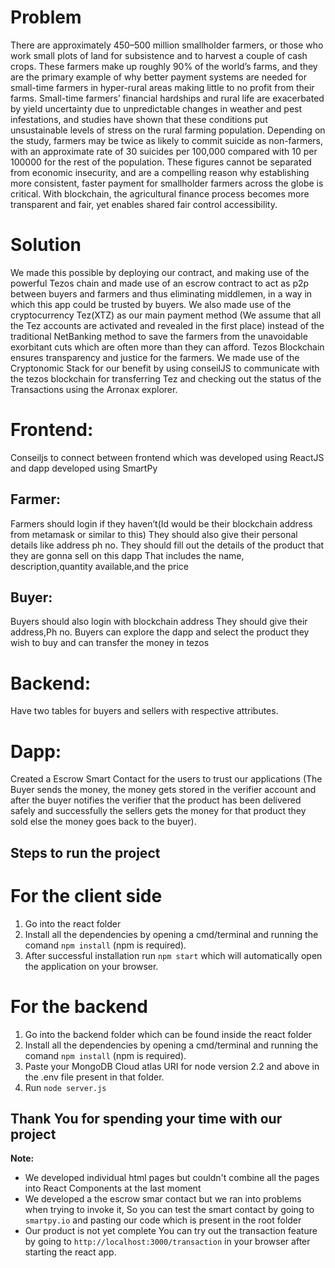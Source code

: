 # Problem

There are approximately 450–500 million smallholder farmers, or those who work small plots of land for subsistence and to harvest a couple of cash crops. These farmers make up roughly 90% of the world’s farms, and they are the primary example of why better payment systems are needed for small-time farmers in hyper-rural areas making little to no profit from their farms. Small-time farmers’ financial hardships and rural life are exacerbated by yield uncertainty due to unpredictable changes in weather and pest infestations, and studies have shown that these conditions put unsustainable levels of stress on the rural farming population. Depending on the study, farmers may be twice as likely to commit suicide as non-farmers, with an approximate rate of 30 suicides per 100,000 compared with 10 per 100000 for the rest of the population. These figures cannot be separated from economic insecurity, and are a compelling reason why establishing more consistent, faster payment for smallholder farmers across the globe is critical. With blockchain, the agricultural finance process becomes more transparent and fair, yet enables shared fair control accessibility.

# Solution

We made this possible by deploying our contract, and making use of the powerful Tezos chain and made use of an escrow contract to act as p2p between buyers and farmers and thus eliminating middlemen, in a way in which this app could be trusted by buyers. We also made use of the cryptocurrency Tez(XTZ) as our main payment method (We assume that all the Tez accounts are activated and revealed in the first place) instead of the traditional NetBanking method to save the farmers from the unavoidable exorbitant cuts which are often more than they can afford. Tezos Blockchain ensures transparency and justice for the farmers. We made use of the Cryptonomic Stack for our benefit by using conseilJS to communicate with the tezos blockchain for transferring Tez and checking out the status of the Transactions using the Arronax explorer.

# Frontend:
Conseiljs to connect between frontend which was developed using ReactJS and dapp developed using SmartPy
##  Farmer:
Farmers should login if they haven’t(Id would be their blockchain address from metamask or similar to this)
They should also give their personal details like address ph no.
They should fill out the details of the product that they are gonna sell on this dapp That includes the name, description,quantity available,and the price
## Buyer:
Buyers should also login with blockchain address
They should give their address,Ph no.
Buyers can explore the dapp and select the product they wish to buy and can transfer the money in tezos

# Backend:
Have two tables for buyers and sellers with respective attributes.
# Dapp:
Created a Escrow Smart Contact for the users to trust our applications (The Buyer sends the money, the money gets stored in the verifier account and after the buyer notifies the verifier that the product has been delivered safely and successfully the sellers gets the money for that product they sold else the money goes back to the buyer).

## Steps to run the project
# For the client side
1) Go into the react folder
2) Install all the dependencies by opening a cmd/terminal and running the comand `npm install` (npm is required).
3) After successful installation run `npm start` which will automatically open the application on your browser.
# For the backend
1) Go into the backend folder which can be found inside the react folder
2) Install all the dependencies by opening a cmd/terminal and running the comand `npm install` (npm is required).
3) Paste your MongoDB Cloud atlas URI for node version 2.2 and above in the .env file present in that folder.
4) Run `node server.js`

## Thank You for spending your time with our project
**Note:**
* We developed individual html pages but couldn't combine all the pages into React Components at the last moment
* We developed a the escrow smar contact but we ran into problems when trying to invoke it, So you can test the smart contact by going to `smartpy.io` and pasting our code which is present in the root folder
* Our product is not yet complete You can try out the transaction feature by going to `http://localhost:3000/transaction` in  your browser after starting the react app.
